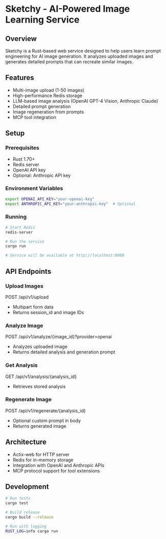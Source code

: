 # Sketchy - AI-Powered Image Learning Service

## Overview
Sketchy is a Rust-based web service designed to help users learn prompt engineering for AI image generation. It analyzes uploaded images and generates detailed prompts that can recreate similar images.

## Features
- Multi-image upload (1-50 images)
- High-performance Redis storage
- LLM-based image analysis (OpenAI GPT-4 Vision, Anthropic Claude)
- Detailed prompt generation
- Image regeneration from prompts
- MCP tool integration

## Setup

### Prerequisites
- Rust 1.70+
- Redis server
- OpenAI API key
- Optional: Anthropic API key

### Environment Variables
```bash
export OPENAI_API_KEY="your-openai-key"
export ANTHROPIC_API_KEY="your-anthropic-key"  # Optional
```

### Running
```bash
# Start Redis
redis-server

# Run the service
cargo run

# Service will be available at http://localhost:8080
```

## API Endpoints

### Upload Images
POST /api/v1/upload
- Multipart form data
- Returns session_id and image IDs

### Analyze Image
POST /api/v1/analyze/{image_id}?provider=openai
- Analyzes uploaded image
- Returns detailed analysis and generation prompt

### Get Analysis
GET /api/v1/analysis/{analysis_id}
- Retrieves stored analysis

### Regenerate Image
POST /api/v1/regenerate/{analysis_id}
- Optional custom prompt in body
- Returns generated image

## Architecture
- Actix-web for HTTP server
- Redis for in-memory storage
- Integration with OpenAI and Anthropic APIs
- MCP protocol support for tool extensions

## Development
```bash
# Run tests
cargo test

# Build release
cargo build --release

# Run with logging
RUST_LOG=info cargo run
```